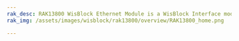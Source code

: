 ```yaml
---
rak_desc: RAK13800 WisBlock Ethernet Module is a WisBlock Interface module that extends the WisBlock system with an embedded Ethernet Controller. This module is designed as a full hardwired one-chip TCP/IP solution.
rak_img: /assets/images/wisblock/rak13800/overview/RAK13800_home.png

---
```


<rk-redirect to="/Product-Categories/WisBlock/RAK13800/Overview/" />
